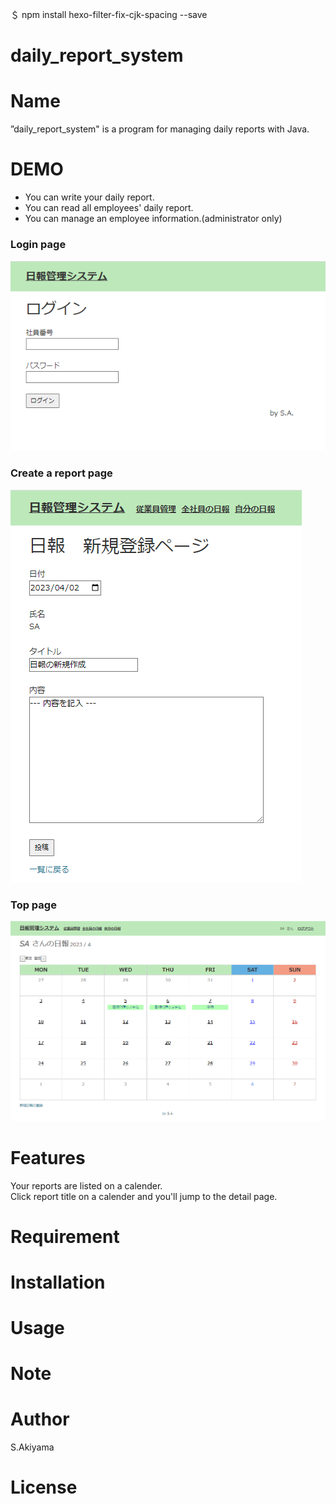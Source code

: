 ＄ npm install hexo-filter-fix-cjk-spacing --save
# daily_report_system
# Name
 
”daily_report_system" is a program for managing daily reports with Java.

# DEMO
* You can write your daily report.<br>
* You can read all employees' daily report.<br>
* You can manage an employee information.(administrator only) 
### Login page

![Login page](/Login.png "login")

### Create a report page

![Create a report page](/Create.png "create")

### Top page

![Top page](/Toppage.png "toppage")

# Features
Your reports are listed on a calender. <br>
Click report title on a calender and you'll jump to the detail page.
 
# Requirement


# Installation

# Usage

# Note

# Author

S.Akiyama

# License

